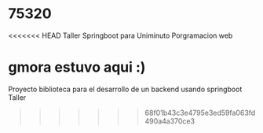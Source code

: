 # 75320
<<<<<<< HEAD
Taller Springboot para Uniminuto Porgramacion web

gmora estuvo aqui :)
=======
Proyecto biblioteca para el desarrollo de un backend usando springboot
Taller
>>>>>>> 68f01b43c3e4795e3ed59fa063fd490a4a370ce3
